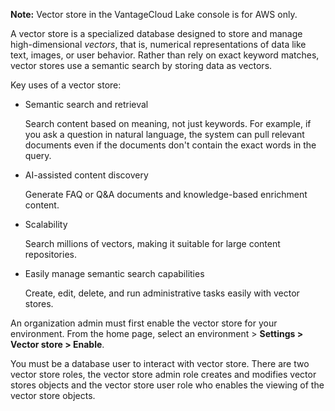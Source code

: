 **Note:** Vector store in the VantageCloud Lake console is for AWS only.

A vector store is a specialized database designed to store and manage high-dimensional *vectors*, that is, numerical representations of data like text, images, or user behavior. Rather than rely on exact keyword matches, vector stores use a semantic search by storing data as vectors.

Key uses of a vector store:

-   Semantic search and retrieval

    Search content based on meaning, not just keywords. For example, if you ask a question in natural language, the system can pull relevant documents even if the documents don't contain the exact words in the query.


-   AI-assisted content discovery

    Generate FAQ or Q&A documents and knowledge-based enrichment content.


-   Scalability

    Search millions of vectors, making it suitable for large content repositories.


-   Easily manage semantic search capabilities

    Create, edit, delete, and run administrative tasks easily with vector stores.


An organization admin must first enable the vector store for your environment. From the home page, select an environment > **Settings > Vector store > Enable**.

You must be a database user to interact with vector store. There are two vector store roles, the vector store admin role creates and modifies vector stores objects and the vector store user role who enables the viewing of the vector store objects.

